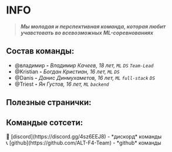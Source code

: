 # INFO

> ***Мы молодая и перспективная команда, которая любит учавстовать во всевозможных ML-соревнованиях***
> 

## Состав команды:

- @владимир  **-** *Владимир Качеев, 18 лет, `````ML````` `DS` `Team-Lead`*
- @Kristian **-** *Богдан Кристиан, 16 лет, ````ML```` `DS`*
- @Danis **-** *Данис Динмухаметов, 16 лет, ``ML`` ``full-stack`` `DS`*
- @Triest **-** *Ян Густов, 16 лет, `ML` `backend`*

## Полезные странички:

## Командые сотсети:

<aside>
🔮 [discord](https://discord.gg/4sz6EEJ8) - *дискорд* команды
</aside>

<aside>
📞 [github](https://github.com/ALT-F4-Team) - *github* команды
</aside>
